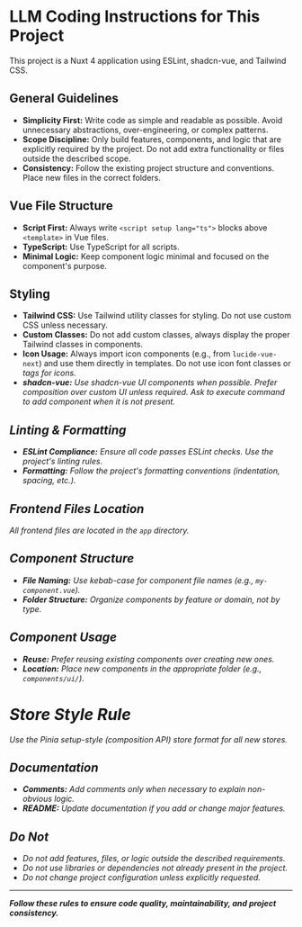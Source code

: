 # LLM Coding Instructions for This Project

This project is a Nuxt 4 application using ESLint, shadcn-vue, and Tailwind CSS.

## General Guidelines
- **Simplicity First:** Write code as simple and readable as possible. Avoid unnecessary abstractions, over-engineering, or complex patterns.
- **Scope Discipline:** Only build features, components, and logic that are explicitly required by the project. Do not add extra functionality or files outside the described scope.
- **Consistency:** Follow the existing project structure and conventions. Place new files in the correct folders.

## Vue File Structure
- **Script First:** Always write `<script setup lang="ts">` blocks above `<template>` in Vue files.
- **TypeScript:** Use TypeScript for all scripts.
- **Minimal Logic:** Keep component logic minimal and focused on the component's purpose.

## Styling
- **Tailwind CSS:** Use Tailwind utility classes for styling. Do not use custom CSS unless necessary.
- **Custom Classes:** Do not add custom classes, always display the proper Tailwind classes in components.
- **Icon Usage:** Always import icon components (e.g., from `lucide-vue-next`) and use them directly in templates. Do not use icon font classes or <i> tags for icons.
- **shadcn-vue:** Use shadcn-vue UI components when possible. Prefer composition over custom UI unless required. Ask to execute command to add component when it is not present.

## Linting & Formatting
- **ESLint Compliance:** Ensure all code passes ESLint checks. Use the project's linting rules.
- **Formatting:** Follow the project's formatting conventions (indentation, spacing, etc.).

## Frontend Files Location
All frontend files are located in the `app` directory.

## Component Structure
- **File Naming:** Use kebab-case for component file names (e.g., `my-component.vue`).
- **Folder Structure:** Organize components by feature or domain, not by type.

## Component Usage
- **Reuse:** Prefer reusing existing components over creating new ones.
- **Location:** Place new components in the appropriate folder (e.g., `components/ui/`).

# Store Style Rule
Use the Pinia setup-style (composition API) store format for all new stores.

## Documentation
- **Comments:** Add comments only when necessary to explain non-obvious logic.
- **README:** Update documentation if you add or change major features.

## Do Not
- Do not add features, files, or logic outside the described requirements.
- Do not use libraries or dependencies not already present in the project.
- Do not change project configuration unless explicitly requested.

---

**Follow these rules to ensure code quality, maintainability, and project consistency.**

